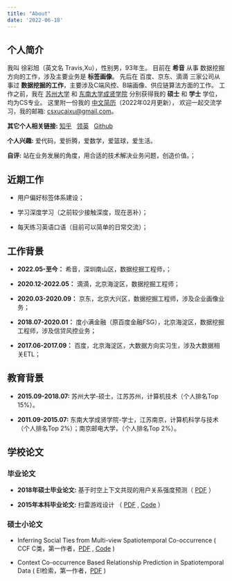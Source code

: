 ```yaml
---
title: "About"
date: '2022-06-18'
---
```



## 个人简介

我叫 徐彩旭（英文名 Travis,Xu），性别男，93年生。
目前在 **希音** 从事 数据挖掘方向的工作，涉及主要业务是 **标签画像**。
先后在 百度、京东、滴滴 三家公司从事过 **数据挖掘的工作**，主要涉及C端风控、B端画像、供应链算法方面的工作。
工作之前，我在 
<a href="http://scst.suda.edu.cn/" target="_blank">苏州大学</a> 和
<a href="http://jsjx.cxxy.seu.edu.cn/" target="_blank">东南大学成贤学院</a>
分别获得我的 **硕士** 和 **学士** 学位，均为CS专业。
这里附一份我的 <a href="/quote/resume_202202.pdf" target="_blank">中文简历</a>（2022年02月更新），
欢迎一起交流学习，我的邮箱: csxucaixu@gmail.com。


**其它个人相关链接:** <a href="https://www.zhihu.com/people/IdKevin" target="_blank">知乎</a> &nbsp;
                      <a href="https://www.linkedin.com/in/travis-xu-437328173/" target="_blank">领英</a> &nbsp;
                      <a href="https://github.com/calxu" target="_blank">Github</a> 


**个人兴趣:** 爱代码，爱折腾，爱数学，爱篮球，爱生活。


**自评:** 站在业务发展的角度，用合适的技术解决业务问题，创造价值。；



## 近期工作

* 用户偏好标签体系建设；

* 学习深度学习（之前较少接触深度，现在恶补）；

* 每天练习英语口语（目前可以简单的日常交流）；



## 工作背景

* **2022.05-至今：** 希音，深圳南山区，数据挖掘工程师，；

* **2020.12-2022.05：** 滴滴，北京海淀区，数据挖掘工程师；

* **2020.03-2020.09：** 京东，北京大兴区，数据挖掘工程师，涉及企业画像业务；

* **2018.07-2020.01：** 度小满金融（原百度金融FSG），北京海淀区，数据挖掘工程师，涉及信贷风控业务；

* **2017.06-2017.09：** 百度，北京海淀区，大数据方向实习生，涉及大数据相关ETL；


## 教育背景

* **2015.09-2018.07:** 苏州大学-硕士，江苏苏州，计算机技术（个人排名Top 15%）。

* **2011.09-2015.07:** 东南大学成贤学院-学士，江苏南京，计算机科学与技术（个人排名Top 2%）；南京邮电大学，（个人排名Top 2%）。


## 学校论文

### 毕业论文

* **2018年硕士毕业论文:**
基于时空上下文共现的用户关系强度预测（ <a href="/quote/thesis_paper_201805.pdf" target="_blank">PDF</a> ）


* **2015年本科毕业论文:**
扫雷游戏设计 （ <a href="/quote/thesis_paper_201506.pdf" target="_blank">PDF</a> , <a href="https://github.com/calxu/Mine_Game" target="_blank">Code</a> ）


### 硕士小论文

* Inferring Social Ties from Multi-view Spatiotemporal Co-occurrence 
  ( CCF C类，第一作者，<a href="/quote/paper_2018_apweb.pdf" target="_blank">PDF</a> , <a href="https://github.com/calxu/small_paper" target="_blank">Code</a> )

* Context Co-occurrence Based Relationship Prediction in Spatiotemporal Data 
  ( EI检索，第一作者，<a href="/quote/paper_2018_cmsa.pdf" target="_blank">PDF</a> )

